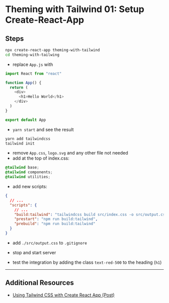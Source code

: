 # Theming with Tailwind 01: Setup Create-React-App

## Steps

```bash
npx create-react-app theming-with-tailwind
cd theming-with-tailwing
```

- replace `App.js` with

```javascript
import React from "react"

function App() {
  return (
    <div>
      <h1>Hello World</h1>
    </div>
  )
}

export default App
```

- `yarn start` and see the result

```bash
yarn add tailwindcss
tailwind init
```

- remove `App.css`, `logo.svg` and any other file not needed
- add at the top of index.css:

```css
@tailwind base;
@tailwind components;
@tailwind utilities;
```

- add new scripts:

```json
{
  // ...
  "scripts": {
    // ...
    "build:tailwind": "tailwindcss build src/index.css -o src/output.css",
    "prestart": "npm run build:tailwind",
    "prebuild": "npm run build:tailwind"
  }
}
```

- add `./src/output.css` to `.gitignore`

- stop and start server
- test the integration by adding the class `text-red-500` to the heading (`h1`)

---

## Additional Resources

- [Using Tailwind CSS with Create React App (Post)](https://daveceddia.com/tailwind-create-react-app/)
